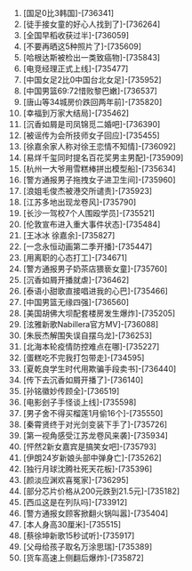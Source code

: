 
1. [国足0比3韩国]-[736341]
1. [徒手接女童的好心人找到了]-[736264]
1. [全国早稻收获过半]-[736059]
1. [不要再晒这5种照片了]-[735609]
1. [哈根达斯被检出一类致癌物]-[735843]
1. [电竞经理正式上线]-[735477]
1. [中国女足2比0中国台北女足]-[735952]
1. [中国男篮69:72惜败黎巴嫩]-[736537]
1. [唐山等34城房价跌回两年前]-[735820]
1. [幸福到万家大结局]-[735462]
1. [沉香如屑是司凤锦觅二婚吧]-[736390]
1. [被谣传为会所技师女子回应]-[735455]
1. [徐嘉余家人称对徐王恋情不知情]-[736092]
1. [易烊千玺同时提名百花奖男主男配]-[735909]
1. [杭州一大爷用雪糕棒拼出模型船]-[735634]
1. [警方通报男子拖拽女子进卫生间]-[735960]
1. [浪姐毛俊杰被港交所谴责]-[735923]
1. [江苏多地出现龙卷风]-[735790]
1. [长沙一驾校7个人围殴学员]-[735521]
1. [伦敦宣布进入重大事件状态]-[735484]
1. [王冰冰 徐嘉余]-[735827]
1. [一念永恒动画第二季开播]-[735447]
1. [用离职的心态打工]-[734671]
1. [警方通报男子奶茶店猥亵女童]-[735760]
1. [沉香如屑开播就虐]-[736462]
1. [泰语小甜歌直接唱进我的心巴]-[735466]
1. [中国男篮无缘四强]-[736560]
1. [美国胡佛大坝配套楼房发生爆炸]-[735205]
1. [泫雅新歌Nabillera官方MV]-[736088]
1. [朱辰杰解围失误自摆乌龙]-[736253]
1. [北海本轮疫情防控难点在哪]-[735227]
1. [蛋糕吃不完我打包带走]-[734595]
1. [夏乾良学生时代用欺骗手段卖书]-[736440]
1. [传下去沉香如屑开播了]-[736140]
1. [孙铭徽妙传顾全]-[736519]
1. [电影刽子手怪谈上线]-[735598]
1. [男子舍不得买榴莲1月偷16个]-[735550]
1. [秦霄贤终于对光剑变装下手了]-[735726]
1. [第一视角感受江苏龙卷风来袭]-[735934]
1. [怦然2新女嘉宾是搞笑女吧]-[735793]
1. [伊朗24岁新娘头部中弹身亡]-[735262]
1. [独行月球沈腾社死天花板]-[735396]
1. [颜淡应渊欢喜冤家]-[736295]
1. [部分芯片价格从200元跌到21.5元]-[735182]
1. [西瓜这是在列队吗]-[733912]
1. [警方通报女顾客掀翻火锅叫嚣]-[735404]
1. [本人身高30厘米]-[735515]
1. [蔡徐坤新歌15秒试听]-[735917]
1. [父母给孩子取名万涂思瑞]-[735389]
1. [货车高速上侧翻后爆炸]-[735872]